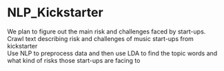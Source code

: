 # NLP_Kickstarter<br>
We plan to figure out the main risk and challenges faced by start-ups. <br>
Crawl text describing risk and challenges of music start-ups from kickstarter<br>
Use NLP to preprocess data and then use LDA to find the topic words and what kind of risks those start-ups are facing to 

